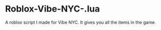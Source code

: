 # Roblox-Vibe-NYC-.lua
A roblox script I made for Vibe NYC. It gives you all the items in the game.
